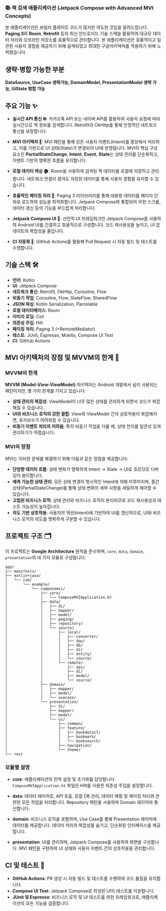 ### 📚 책 검색 애플리케이션 (Jetpack Compose with Advanced MVI Concepts)


본 애플리케이션은 보일러 플레이트 코드가 많지만 의도한 것임을 알려드립니다. **Paging 3**와 **Room**, **Retrofit** 등의 최신 안드로이드 기술 스택을 활용하여 대규모 데이터 처리와 오프라인 저장소를 효율적으로 관리합니다. 본 애플리케이션은 효율적이고 일관된 사용자 경험을 제공하기 위해 설계되었고 최대한 구글아키텍쳐를 적용하기 위해 노력했습니다.

## 생략·병합 가능한 부분
**DataSource, UseCase 생략가능, DomainModel, PresentationModel 생략 가능, UiState 병합 가능**

## 주요 기능 ✨

- **실시간 API 통신 🌐**: 카카오톡 API 또는 네이버 API를 활용하여 사용자 요청에 따라 실시간으로 책 정보를 검색합니다. Retrofit과 OkHttp를 통해 안정적인 네트워크 통신을 보장합니다.
  
- **MVI 아키텍처 🧠**: MVI 패턴을 통해 모든 사용자 이벤트(Intent)를 중앙에서 처리하고, 이를 기반으로 UI 상태(State)가 변경되어 UI에 반영됩니다. MVI의 핵심 구성 요소인 **PartialStateChange**, **Intent**, **Event**, **State**는 상태 관리를 단순화하고, 이벤트 기반의 명확한 흐름을 유지합니다.

- **로컬 데이터 캐싱 🏠**: Room을 사용하여 검색된 책 데이터를 로컬에 저장하고 관리합니다. 네트워크 연결이 끊겨도 저장된 데이터를 통해 사용자 경험을 유지할 수 있습니다.

- **효율적인 페이징 처리 🔄**: Paging 3 라이브러리를 통해 대용량 데이터를 페이지 단위로 로드하여 성능을 최적화합니다. Jetpack Compose와 통합되어 무한 스크롤, 데이터 갱신 등의 기능을 부드럽게 처리합니다.

- **Jetpack Compose UI 📱**: 선언적 UI 프레임워크인 Jetpack Compose를 사용하여 Android UI를 간결하고 효율적으로 구성합니다. 코드 재사용성을 높이고, UI 업데이트의 복잡성을 줄입니다.

- **CI 자동화 🚀**: GitHub Actions를 활용해 Pull Request 시 자동 빌드 및 테스트를 수행합니다.

## 기술 스택 🛠️

- **언어**: Kotlin
- **UI**: Jetpack Compose
- **네트워크 통신**: Retrofit, OkHttp, Corouitne, Flow
- **비동기 작업**: Corouitne, Flow, StateFlow, SharedFlow
- **JSON 파싱**: Kotlin Serialization, Parcelable
- **로컬 데이터베이스**: Room
- **이미지 로딩**: Coil
- **의존성 주입**: Hilt
- **페이징 처리**: Paging 3 (+RemoteMediator)
- **테스트**: JUnit, Espresso, Mokito, Compose UI Test
- **CI**: GitHub Actions

## MVI 아키텍처의 장점 및 MVVM의 한계 🚀

### MVVM의 한계
**MVVM (Model-View-ViewModel)** 아키텍처는 Android 개발에서 널리 사용되는 패턴이지만, 몇 가지 한계를 가지고 있습니다:
- **상태 관리의 복잡성**: ViewModel이 너무 많은 상태를 관리하게 되면서 코드가 복잡해질 수 있습니다.
- **UI와 비즈니스 로직의 강한 결합**: View와 ViewModel 간의 상호작용이 복잡해지면, 유지보수가 어려워질 수 있습니다.
- **비동기 이벤트 처리의 어려움**: 특히 비동기 작업을 다룰 때, 상태 전이를 일관성 있게 관리하기가 어렵습니다.

### MVI의 장점
MVI는 이러한 문제를 해결하기 위해 다음과 같은 장점을 제공합니다:
- **단방향 데이터 흐름**: 상태 변화가 명확하게 Intent → State → UI로 흐르므로 디버깅이 용이합니다.
- **예측 가능한 상태 관리**: 모든 상태 변경이 명시적인 Intent에 의해 이루어지며, 중간 상태(PartialStateChange)를 통해 상태 변화의 세부 사항을 세밀하게 제어할 수 있습니다.
- **고립된 비즈니스 로직**: 상태 관리와 비즈니스 로직이 분리되므로 코드 재사용성과 테스트 가능성이 높아집니다.
- **의도 기반 상호작용**: 사용자의 액션(Intent)에 기반하여 UI를 갱신하므로, UI와 비즈니스 로직의 의도를 명확하게 구분할 수 있습니다.

## 프로젝트 구조 🗂️

이 프로젝트는 **Google Architecture** 원칙을 준수하며, `core`, `data`, `domain`, `presentation`의 네 가지 모듈로 구성됩니다.

```
app/
├── manifests/
├── kotlin+java/
│   └── com/
│       └── example/
│           └── composemvi/
│               ├── core/
│               │   └── ComposeMVIApplication.kt
│               ├── data/
│               │   ├── di/
│               │   ├── mapper/
│               │   ├── model/
│               │   ├── paging/
│               │   ├── repository/
│               │   └── source/
│               │       ├── local/
│               │       │   ├── converter/
│               │       │   ├── dao/
│               │       │   ├── db/
│               │       │   ├── di/
│               │       │   ├── entity/
│               │       │   └── source/
│               │       └── remote/
│               │           ├── api/
│               │           ├── di/
│               │           ├── model/
│               │           └── source/
│               ├── domain/
│               │   ├── mapper/
│               │   ├── model/
│               │   └── usecase/
│               └── presentation/
│                   ├── di/
│                   ├── mapper/
│                   ├── model/
│                   └── ui/
│                       ├── common/
│                       ├── feature/
│                       │   ├── bookdetail/
│                       │   ├── bookmark/
│                       │   └── booksearch/
│                       ├── navigation/
│                       └── theme/
└── res/

```

### **모듈별 설명**

- **core**: 애플리케이션의 전역 설정 및 초기화를 담당합니다. `ComposeMVIApplication.kt` 파일은 Hilt를 사용한 의존성 주입을 설정합니다.
  
- **data**: 데이터 레이어로, API 호출, 로컬 DB 관리, 데이터 매핑 및 페이징 처리와 관련된 모든 작업을 처리합니다. Repository 패턴을 사용하여 Domain 레이어와 통신합니다.

- **domain**: 비즈니스 로직을 포함하며, Use Case를 통해 Presentation 레이어에 데이터를 제공합니다. 데이터 처리의 복잡성을 숨기고, 단순화된 인터페이스를 제공합니다.

- **presentation**: UI를 관리하며, Jetpack Compose를 사용하여 화면을 구성합니다. MVI 패턴을 구현하여 UI 상태와 사용자 이벤트 간의 상호작용을 관리합니다.

## CI 및 테스트 🧪

- **GitHub Actions**: PR 생성 시 자동 빌드 및 테스트를 수행하여 코드 품질을 유지합니다. 
- **Compose UI Test**: Jetpack Compose로 작성된 UI의 테스트를 지원합니다.
- **JUnit 및 Espresso**: 비즈니스 로직 및 UI 테스트를 위한 프레임워크로, 애플리케이션의 모든 기능을 검증합니다.
